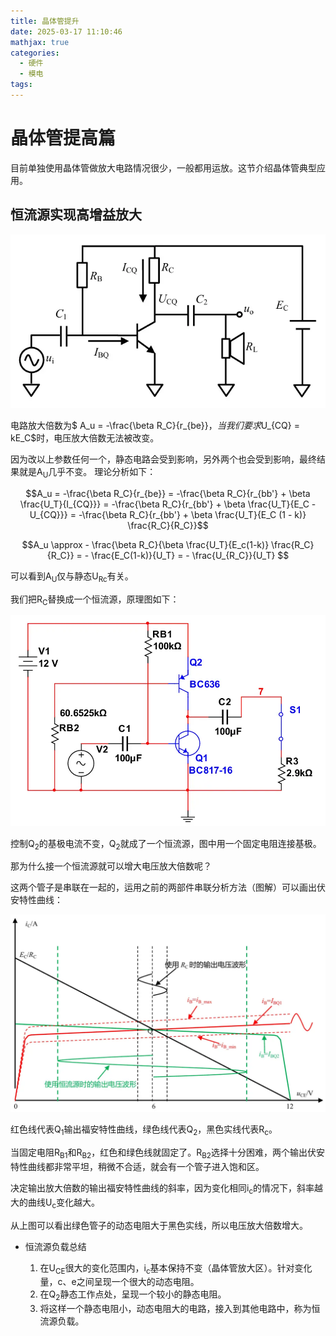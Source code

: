 ```yaml
---
title: 晶体管提升
date: 2025-03-17 11:10:46
mathjax: true
categories:
  - 硬件
  - 模电
tags:
---
```

# 晶体管提高篇

目前单独使用晶体管做放大电路情况很少，一般都用运放。这节介绍晶体管典型应用。


## 恒流源实现高增益放大


![image](https://github.com/maxiro-samurai/picx-images-hosting/raw/master/image.969wg5togl.webp)

电路放大倍数为$ A_u = -\frac{\beta R_C}{r_{be}}$，当我们要求$U_{CQ} = kE_C$时，电压放大倍数无法被改变。

因为改以上参数任何一个，静态电路会受到影响，另外两个也会受到影响，最终结果就是A<sub>U</sub>几乎不变。
理论分析如下：

$$A_u = -\frac{\beta R_C}{r_{be}} = -\frac{\beta R_C}{r_{bb'} + \beta \frac{U_T}{I_{CQ}}} = -\frac{\beta R_C}{r_{bb'} + \beta \frac{U_T}{E_C - U_{CQ}}} = -\frac{\beta R_C}{r_{bb'} + \beta \frac{U_T}{E_C (1 - k)} \frac{R_C}{R_C}}$$

$$A_u \approx - \frac{\beta R_C}{\beta \frac{U_T}{E_c(1-k)} \frac{R_C}{R_C}} = - \frac{E_C(1-k)}{U_T} = - \frac{U_{R_C}}{U_T} $$

可以看到A<sub>U</sub>仅与静态U<sub>Rc</sub>有关。

我们把R<sub>C</sub>替换成一个恒流源，原理图如下：


![image](https://github.com/maxiro-samurai/picx-images-hosting/raw/master/image.8hgmweium6.webp)

控制Q<sub>2</sub>的基极电流不变，Q<sub>2</sub>就成了一个恒流源，图中用一个固定电阻连接基极。

那为什么接一个恒流源就可以增大电压放大倍数呢？

这两个管子是串联在一起的，运用之前的两部件串联分析方法（图解）可以画出伏安特性曲线：

![image](https://github.com/maxiro-samurai/picx-images-hosting/raw/master/image.5q7kocbbfj.webp)

红色线代表Q<sub>1</sub>输出福安特性曲线，绿色线代表Q<sub>2</sub>，黑色实线代表R<sub>c</sub>。

当固定电阻R<sub>B1</sub>和R<sub>B2</sub>，红色和绿色线就固定了。R<sub>B2</sub>选择十分困难，两个输出伏安特性曲线都非常平坦，稍微不合适，就会有一个管子进入饱和区。

决定输出放大倍数的输出福安特性曲线的斜率，因为变化相同i<sub>c</sub>的情况下，斜率越大的曲线U<sub>c</sub>变化越大。

从上图可以看出绿色管子的动态电阻大于黑色实线，所以电压放大倍数增大。


* 恒流源负载总结

    1. 在U<sub>CE</sub>很大的变化范围内，i<sub>c</sub>基本保持不变（晶体管放大区）。针对变化量，c、e之间呈现一个很大的动态电阻。
    2. 在Q<sub>2</sub>静态工作点处，呈现一个较小的静态电阻。
    3. 将这样一个静态电阻小，动态电阻大的电路，接入到其他电路中，称为恒流源负载。
